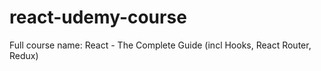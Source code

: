 # react-udemy-course
Full course name: React - The Complete Guide (incl Hooks, React Router, Redux)
